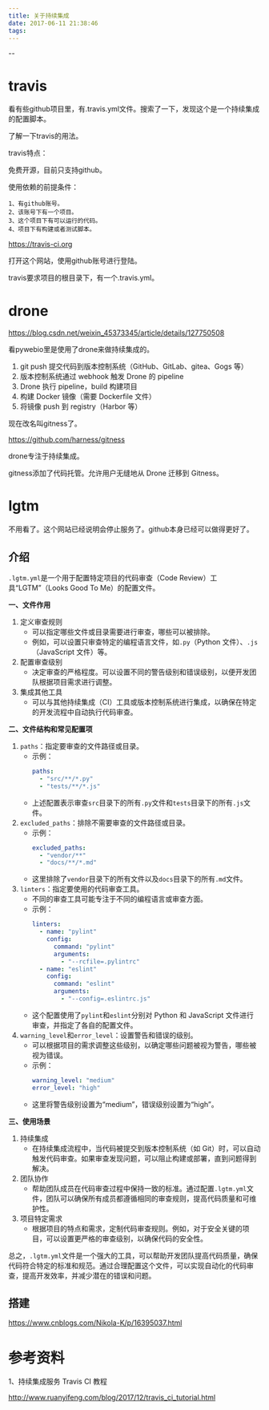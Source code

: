 ```yaml
---
title: 关于持续集成
date: 2017-06-11 21:38:46
tags:
---
```


--

# travis

看有些github项目里，有.travis.yml文件。搜索了一下，发现这个是一个持续集成的配置脚本。

了解一下travis的用法。

travis特点：

免费开源，目前只支持github。

使用依赖的前提条件：

```
1、有github账号。
2、该账号下有一个项目。
3、这个项目下有可以运行的代码。
4、项目下有构建或者测试脚本。
```

https://travis-ci.org

打开这个网站，使用github账号进行登陆。

travis要求项目的根目录下，有一个.travis.yml。

# drone

https://blog.csdn.net/weixin_45373345/article/details/127750508

看pywebio里是使用了drone来做持续集成的。

1. git push 提交代码到版本控制系统（GitHub、GitLab、gitea、Gogs 等）
2. 版本控制系统通过 webhook 触发 Drone 的 pipeline
3. Drone 执行 pipeline，build 构建项目
4. 构建 Docker 镜像（需要 Dockerfile 文件）
5. 将镜像 push 到 registry（Harbor 等）

现在改名叫gitness了。

https://github.com/harness/gitness

drone专注于持续集成。

gitness添加了代码托管。允许用户无缝地从 Drone 迁移到 Gitness。



# lgtm

不用看了。这个网站已经说明会停止服务了。github本身已经可以做得更好了。

## 介绍

`.lgtm.yml`是一个用于配置特定项目的代码审查（Code Review）工具“LGTM”（Looks Good To Me）的配置文件。

**一、文件作用**

1. 定义审查规则
   - 可以指定哪些文件或目录需要进行审查，哪些可以被排除。
   - 例如，可以设置只审查特定的编程语言文件，如`.py`（Python 文件）、`.js`（JavaScript 文件）等。
2. 配置审查级别
   - 决定审查的严格程度。可以设置不同的警告级别和错误级别，以便开发团队根据项目需求进行调整。
3. 集成其他工具
   - 可以与其他持续集成（CI）工具或版本控制系统进行集成，以确保在特定的开发流程中自动执行代码审查。

**二、文件结构和常见配置项**

1. `paths`：指定要审查的文件路径或目录。
   - 示例：
     ```yaml
     paths:
       - "src/**/*.py"
       - "tests/**/*.js"
     ```
   - 上述配置表示审查`src`目录下的所有`.py`文件和`tests`目录下的所有`.js`文件。
2. `excluded_paths`：排除不需要审查的文件路径或目录。
   - 示例：
     ```yaml
     excluded_paths:
       - "vendor/**"
       - "docs/**/*.md"
     ```
   - 这里排除了`vendor`目录下的所有文件以及`docs`目录下的所有`.md`文件。
3. `linters`：指定要使用的代码审查工具。
   - 不同的审查工具可能专注于不同的编程语言或审查方面。
   - 示例：
     ```yaml
     linters:
       - name: "pylint"
         config:
           command: "pylint"
           arguments:
             - "--rcfile=.pylintrc"
       - name: "eslint"
         config:
           command: "eslint"
           arguments:
             - "--config=.eslintrc.js"
     ```
   - 这个配置使用了`pylint`和`eslint`分别对 Python 和 JavaScript 文件进行审查，并指定了各自的配置文件。
4. `warning_level`和`error_level`：设置警告和错误的级别。
   - 可以根据项目的需求调整这些级别，以确定哪些问题被视为警告，哪些被视为错误。
   - 示例：
     ```yaml
     warning_level: "medium"
     error_level: "high"
     ```
   - 这里将警告级别设置为“medium”，错误级别设置为“high”。

**三、使用场景**

1. 持续集成
   - 在持续集成流程中，当代码被提交到版本控制系统（如 Git）时，可以自动触发代码审查。如果审查发现问题，可以阻止构建或部署，直到问题得到解决。
2. 团队协作
   - 帮助团队成员在代码审查过程中保持一致的标准。通过配置`.lgtm.yml`文件，团队可以确保所有成员都遵循相同的审查规则，提高代码质量和可维护性。
3. 项目特定需求
   - 根据项目的特点和需求，定制代码审查规则。例如，对于安全关键的项目，可以设置更严格的审查级别，以确保代码的安全性。

总之，`.lgtm.yml`文件是一个强大的工具，可以帮助开发团队提高代码质量，确保代码符合特定的标准和规范。通过合理配置这个文件，可以实现自动化的代码审查，提高开发效率，并减少潜在的错误和问题。

## 搭建

https://www.cnblogs.com/Nikola-K/p/16395037.html



# 参考资料

1、持续集成服务 Travis CI 教程

http://www.ruanyifeng.com/blog/2017/12/travis_ci_tutorial.html